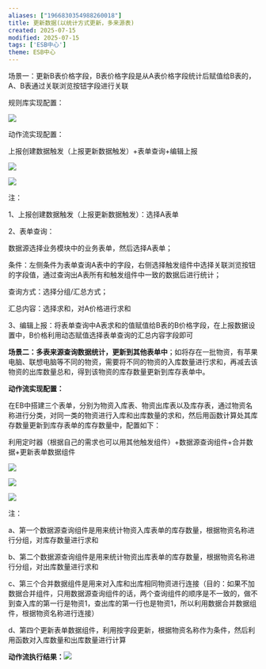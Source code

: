 ```yaml
---
aliases: ["1966830354988260018"]
title: 更新数据(以统计方式更新，多来源表)
created: 2025-07-15
modified: 2025-07-15
tags: ['ESB中心']
theme: ESB中心
---
```


场景一：更新B表价格字段，B表价格字段是从A表价格字段统计后赋值给B表的，A、B表通过关联浏览按钮字段进行关联

规则库实现配置：

![](0a0b2ce1eac1367d2388681dd3ae1475.jpg)

动作流实现配置：

上报创建数据触发（上报更新数据触发）+表单查询+编辑上报

![](480960e3408f2e3e0fa866dd2da0d47c.jpg)

![](517d4827fd86eda811e0aa4a2caba642.jpg)

注：

1、上报创建数据触发（上报更新数据触发）：选择A表单

2、表单查询：

数据源选择业务模块中的业务表单，然后选择A表单；

条件：左侧条件为表单查询A表中的字段，右侧选择触发组件中选择关联浏览按钮的字段值，通过查询出A表所有和触发组件中一致的数据后进行统计；

查询方式：选择分组/汇总方式；

汇总内容：选择求和，对A价格进行求和

3、编辑上报：将表单查询中A表求和的值赋值给B表的B价格字段，在上报数据设置中，B价格利用动态赋值选择表单查询的汇总内容字段即可

**场景二：多表来源查询数据统计，更新到其他表单中**；如将存在一批物资，有苹果电脑、联想电脑等不同的物资，需要将不同的物资的入库数量进行求和，再减去该物资的出库数量总和，得到该物资的库存数量更新到库存表单中。

**动作流实现配置：**

在EB中搭建三个表单，分别为物资入库表、物资出库表以及库存表，通过物资名称进行分类，对同一类的物资进行入库和出库数量的求和，然后用函数计算处其库存数量更新到库存表单的库存数量中，配置如下：

利用定时器（根据自己的需求也可以用其他触发组件）+数据源查询组件+合并数据+更新表单数据组件

![](b511b4afe6540b023e83ce8acdc469d8.jpg)

![](6c528817a79acead4f3fc94e6338726b.jpg)

![](7f2042b018440bad47b7587aa467d500.jpg)

注：

a、第一个数据源查询组件是用来统计物资入库表单的库存数量，根据物资名称进行分组，对库存数量进行求和

b、第二个数据源查询组件是用来统计物资出库表单的库存数量，根据物资名称进行分组，对出库数量进行求和

c、第三个合并数据组件是用来对入库和出库相同物资进行连接（目的：如果不加数据合并组件，只用数据源查询组件的话，两个查询组件的顺序是不一致的，做不到查入库的第一行是物资1，查出库的第一行也是物资1，所以利用数据合并数据组件，根据物资名称进行连接）

d、第四个更新表单数据组件，利用按字段更新，根据物资名称作为条件，然后利用函数对入库数量和出库数量进行计算

**动作流执行结果：**![](a9468933e545fe8b63b7d2787d30d05b.jpg)